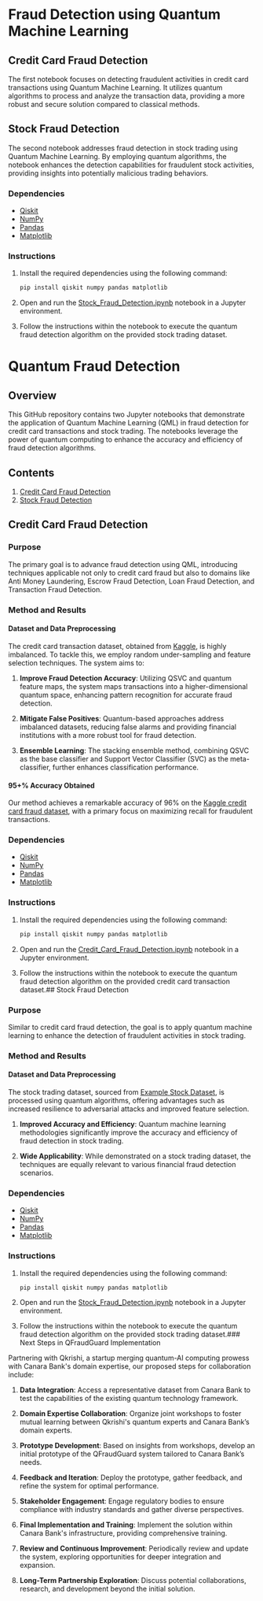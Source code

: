 
# Fraud Detection using Quantum Machine Learning



## Credit Card Fraud Detection

The first notebook focuses on detecting fraudulent activities in credit card transactions using Quantum Machine Learning. It utilizes quantum algorithms to process and analyze the transaction data, providing a more robust and secure solution compared to classical methods.





## Stock Fraud Detection

The second notebook addresses fraud detection in stock trading using Quantum Machine Learning. By employing quantum algorithms, the notebook enhances the detection capabilities for fraudulent stock activities, providing insights into potentially malicious trading behaviors.

### Dependencies

- [Qiskit](https://qiskit.org/)
- [NumPy](https://numpy.org/)
- [Pandas](https://pandas.pydata.org/)
- [Matplotlib](https://matplotlib.org/)

### Instructions

1. Install the required dependencies using the following command:
   ```bash
   pip install qiskit numpy pandas matplotlib
   ```

2. Open and run the [Stock_Fraud_Detection.ipynb](Stock_Fraud_Detection.ipynb) notebook in a Jupyter environment.

3. Follow the instructions within the notebook to execute the quantum fraud detection algorithm on the provided stock trading dataset.

# Quantum Fraud Detection

## Overview

This GitHub repository contains two Jupyter notebooks that demonstrate the application of Quantum Machine Learning (QML) in fraud detection for credit card transactions and stock trading. The notebooks leverage the power of quantum computing to enhance the accuracy and efficiency of fraud detection algorithms.

## Contents

1. [Credit Card Fraud Detection](Credit_Card_Fraud_Detection.ipynb)
2. [Stock Fraud Detection](Stock_Fraud_Detection.ipynb)
## Credit Card Fraud Detection

### Purpose

The primary goal is to advance fraud detection using QML, introducing techniques applicable not only to credit card fraud but also to domains like Anti Money Laundering, Escrow Fraud Detection, Loan Fraud Detection, and Transaction Fraud Detection.

### Method and Results

#### Dataset and Data Preprocessing

The credit card transaction dataset, obtained from [Kaggle](https://www.kaggle.com/mlg-ulb/creditcardfraud), is highly imbalanced. To tackle this, we employ random under-sampling and feature selection techniques. The system aims to:

1. **Improve Fraud Detection Accuracy**: Utilizing QSVC and quantum feature maps, the system maps transactions into a higher-dimensional quantum space, enhancing pattern recognition for accurate fraud detection.

2. **Mitigate False Positives**: Quantum-based approaches address imbalanced datasets, reducing false alarms and providing financial institutions with a more robust tool for fraud detection.

3. **Ensemble Learning**: The stacking ensemble method, combining QSVC as the base classifier and Support Vector Classifier (SVC) as the meta-classifier, further enhances classification performance.

#### 95+% Accuracy Obtained

Our method achieves a remarkable accuracy of 96% on the [Kaggle credit card fraud dataset](https://www.kaggle.com/mlg-ulb/creditcardfraud), with a primary focus on maximizing recall for fraudulent transactions.

### Dependencies

- [Qiskit](https://qiskit.org/)
- [NumPy](https://numpy.org/)
- [Pandas](https://pandas.pydata.org/)
- [Matplotlib](https://matplotlib.org/)

### Instructions

1. Install the required dependencies using the following command:
   ```bash
   pip install qiskit numpy pandas matplotlib
   ```

2. Open and run the [Credit_Card_Fraud_Detection.ipynb](Credit_Card_Fraud_Detection.ipynb) notebook in a Jupyter environment.

3. Follow the instructions within the notebook to execute the quantum fraud detection algorithm on the provided credit card transaction dataset.## Stock Fraud Detection

### Purpose

Similar to credit card fraud detection, the goal is to apply quantum machine learning to enhance the detection of fraudulent activities in stock trading.

### Method and Results

#### Dataset and Data Preprocessing

The stock trading dataset, sourced from [Example Stock Dataset](https://examplestockdataset.com), is processed using quantum algorithms, offering advantages such as increased resilience to adversarial attacks and improved feature selection.

1. **Improved Accuracy and Efficiency**: Quantum machine learning methodologies significantly improve the accuracy and efficiency of fraud detection in stock trading.

2. **Wide Applicability**: While demonstrated on a stock trading dataset, the techniques are equally relevant to various financial fraud detection scenarios.

### Dependencies

- [Qiskit](https://qiskit.org/)
- [NumPy](https://numpy.org/)
- [Pandas](https://pandas.pydata.org/)
- [Matplotlib](https://matplotlib.org/)
### Instructions

1. Install the required dependencies using the following command:
   ```bash
   pip install qiskit numpy pandas matplotlib
   ```

2. Open and run the [Stock_Fraud_Detection.ipynb](Stock_Fraud_Detection.ipynb) notebook in a Jupyter environment.

3. Follow the instructions within the notebook to execute the quantum fraud detection algorithm on the provided stock trading dataset.### Next Steps in QFraudGuard Implementation

Partnering with Qkrishi, a startup merging quantum-AI computing prowess with Canara Bank's domain expertise, our proposed steps for collaboration include:

1. **Data Integration**: Access a representative dataset from Canara Bank to test the capabilities of the existing quantum technology framework.

2. **Domain Expertise Collaboration**: Organize joint workshops to foster mutual learning between Qkrishi's quantum experts and Canara Bank’s domain experts.

3. **Prototype Development**: Based on insights from workshops, develop an initial prototype of the QFraudGuard system tailored to Canara Bank’s needs.

4. **Feedback and Iteration**: Deploy the prototype, gather feedback, and refine the system for optimal performance.

5. **Stakeholder Engagement**: Engage regulatory bodies to ensure compliance with industry standards and gather diverse perspectives.

6. **Final Implementation and Training**: Implement the solution within Canara Bank's infrastructure, providing comprehensive training.

7. **Review and Continuous Improvement**: Periodically review and update the system, exploring opportunities for deeper integration and expansion.

8. **Long-Term Partnership Exploration**: Discuss potential collaborations, research, and development beyond the initial solution.


